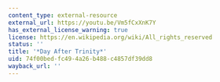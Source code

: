 ```yaml
---
content_type: external-resource
external_url: https://youtu.be/Vm5fCxXnK7Y
has_external_license_warning: true
license: https://en.wikipedia.org/wiki/All_rights_reserved
status: ''
title: '*Day After Trinity*'
uid: 74f00bed-fc49-4a26-b488-c4857df39dd8
wayback_url: ''
---
```


